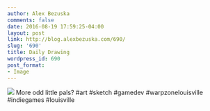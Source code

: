 ```yaml
---
author: Alex Bezuska
comments: false
date: 2016-08-19 17:59:25-04:00
layout: post
link: http://blog.alexbezuska.com/690/
slug: '690'
title: Daily Drawing
wordpress_id: 690
post_format:
- Image
---
```

![](/images/2016/08/tumblr_oc64n1yCnV1u11b0ro1_1280-825x510.jpg)
More odd little pals? #art #sketch #gamedev #warpzonelouisville #indiegames #louisville  
